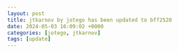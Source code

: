 ```yaml
---
layout: post
title: jtkarnov by jotego has been updated to bff2520
date: 2024-05-03 16:09:02 +0000
categories: [jotego, jtkarnov]
tags: [update]
---
```


